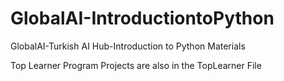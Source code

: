 # GlobalAI-IntroductiontoPython
GlobalAI-Turkish AI Hub-Introduction to Python Materials

Top Learner Program Projects are also in the TopLearner File

